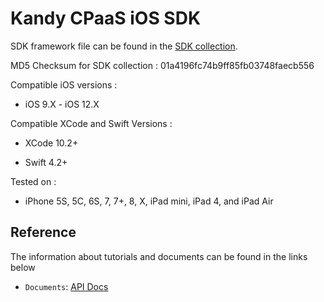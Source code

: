 # Kandy CPaaS iOS SDK

SDK framework file can be found in the [SDK collection](https://github.com/Kandy-IO/kandy-cpaas-ios-sdk/tree/master/dist).

MD5 Checksum for SDK collection : 01a4196fc74b9ff85fb03748faecb556

Compatible iOS versions :

* iOS 9.X - iOS 12.X

Compatible XCode and Swift Versions :

* XCode 10.2+

* Swift 4.2+

Tested on :

* iPhone 5S, 5C, 6S, 7, 7+, 8, X, iPad mini, iPad 4, and iPad Air

## Reference

The information about tutorials and documents can be found in the links below

* `Documents`: [API Docs](https://kandy-io.github.io/kandy-cpaas-ios-sdk/docs)

<!--
* `Tutorials`: [User Guide](https://kandy-io.github.io/kandy-cpaas-ios-sdk/tutorials)
-->
